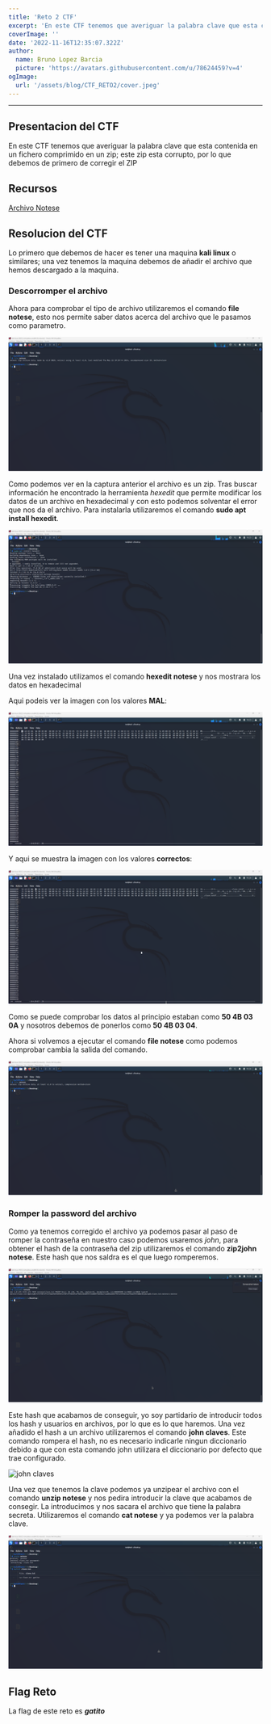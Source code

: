 ```yaml
---
title: 'Reto 2 CTF'
excerpt: 'En este CTF tenemos que averiguar la palabra clave que esta contenida en un fichero comprimido en un zip; este zip esta corrupto, por lo que debemos de primero de corregir el ZIP'
coverImage: ''
date: '2022-11-16T12:35:07.322Z'
author:
  name: Bruno Lopez Barcia
  picture: 'https://avatars.githubusercontent.com/u/78624459?v=4'
ogImage:
  url: '/assets/blog/CTF_RETO2/cover.jpeg'
---
```


---

## Presentacion del CTF

En este CTF tenemos que averiguar la palabra clave que esta contenida en un fichero comprimido en un zip; este zip esta corrupto, por lo que debemos de primero de corregir el ZIP

## Recursos

[Archivo Notese](/public/assets/blog/CTF_RETO2/files/notese)

## Resolucion del CTF

Lo primero que debemos de hacer es tener una maquina __kali linux__ o similares; una vez tenemos la maquina debemos de añadir el archivo que hemos descargado a la maquina.

### Descorromper el archivo

Ahora para comprobar el tipo de archivo utilizaremos el comando __file notese__, esto nos permite saber datos acerca del archivo que le pasamos como parametro.

![file notese](/public/assets/blog/CTF_RETO2/img/1.jpeg)

Como podemos ver en la captura anterior el archivo es un zip. Tras buscar información he encontrado la herramienta _hexedit_ que permite modificar los datos de un archivo en hexadecimal y con esto podemos solventar el error que nos da el archivo. Para instalarla utilizaremos el comando **sudo apt install hexedit**.

![sudo apt install hexedit](/public/assets/blog/CTF_RETO2/img/2.jpeg)

Una vez instalado utilizamos el comando **hexedit notese** y nos mostrara los datos en hexadecimal

Aqui podeis ver la imagen con los valores **MAL**:

![Imagen valores mal](/public/assets/blog/CTF_RETO2/img/3.jpeg)

Y aqui se muestra la imagen con los valores **correctos**:

![Imagen valores correctos](/public/assets/blog/CTF_RETO2/img/4.jpeg)


Como se puede comprobar los datos al principio estaban como __50 4B 03 0A__ y nosotros debemos de ponerlos como __50 4B 03 04__. 

Ahora si volvemos a ejecutar el comando __file notese__ como podemos comprobar cambia la salida del comando.

![file notese_2](/public/assets/blog/CTF_RETO2/img/5.jpeg)

### Romper la password del archivo

Como ya tenemos corregido el archivo ya podemos pasar al paso de romper la contraseña en nuestro caso podemos usaremos _john_, para obtener el hash de la contraseña del zip utilizaremos el comando __zip2john notese__. Este hash que nos saldra es el que luego romperemos.

![zip2john notese](/public/assets/blog/CTF_RETO2/img/6.jpeg)

Este hash que acabamos de conseguir, yo soy partidario de introducir todos los hash y usuarios en archivos, por lo que es lo que haremos. Una vez añadido el hash a un archivo utilizaremos el comando __john claves__. Este comando rompera el hash, no es necesario indicarle ningun diccionario debido a que con esta comando john utilizara el diccionario por defecto que trae configurado.

![john claves](/public/assets/blog/CTF_RETO2/img/7.jpeg)

Una vez que tenemos la clave podemos ya unzipear el archivo con el comando **unzip notese** y nos pedira introducir la clave que acabamos de consegir. La introducimos y nos sacara el archivo que tiene la palabra secreta. Utilizaremos el comando __cat notese__ y ya podemos ver la palabra clave. 

![cat notese](/public/assets/blog/CTF_RETO2/img/8.jpeg) 



## Flag Reto 

La flag de este reto es *__gatito__*

